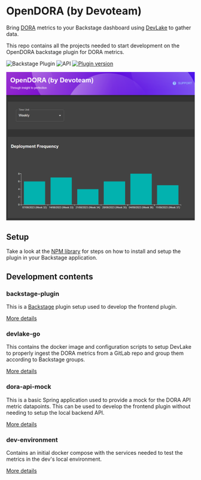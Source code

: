 # OpenDORA (by Devoteam)

Bring [DORA](https://dora.dev/) metrics to your Backstage dashboard using [DevLake](https://devlake.apache.org/docs/DORA/) to gather data.

This repo contains all the projects needed to start development on the OpenDORA backstage plugin for DORA metrics.

![Backstage Plugin](https://github.com/DevoteamNL/opendora/actions/workflows/pr-backstage-plugin-workflow.yaml/badge.svg)
![API](https://github.com/DevoteamNL/opendora/actions/workflows/pr-go-workflow.yaml/badge.svg)
[![Plugin version](https://img.shields.io/github/package-json/v/devoteamnl/opendora?label=plugin&filename=backstage-plugin%2Fplugins%2Fopen-dora%2Fpackage.json)](https://www.npmjs.com/package/@devoteam-nl/open-dora-backstage-plugin)

![Screenshot of the main OpenDORA dashboard](screenshot.png)

## Setup

Take a look at the [NPM library](backstage-plugin/plugins/open-dora/README.md) for steps on how to install and setup the plugin in your Backstage application.

## Development contents

### backstage-plugin

This is a [Backstage](https://backstage.io) plugin setup used to develop the frontend plugin.

[More details](backstage-plugin/README.md)

### devlake-go

This contains the docker image and configuration scripts to setup DevLake to properly ingest the DORA metrics from a GitLab repo and group them according to Backstage groups.

[More details](devlake-go/README.md)

### dora-api-mock

This is a basic Spring application used to provide a mock for the DORA API metric datapoints. This can be used to develop the frontend plugin without needing to setup the local backend API.

[More details](dora-api-mock/README.md)

### dev-environment

Contains an initial docker compose with the services needed to test the metrics in the dev's local environment.

[More details](dev-environment/README.md)
